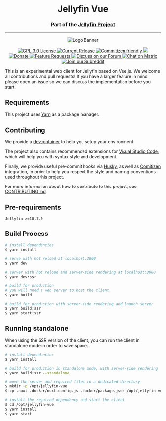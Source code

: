 <h1 align="center">Jellyfin Vue</h1>
<h3 align="center">Part of the <a href="https://jellyfin.org">Jellyfin Project</a></h3>

---

<p align="center">
<img alt="Logo Banner" src="https://raw.githubusercontent.com/jellyfin/jellyfin-ux/master/branding/SVG/banner-logo-solid.svg?sanitize=true"/>
<br/>
<br/>
<a href="https://github.com/jellyfin/jellyfin-vue">
<img alt="GPL 3.0 License" src="https://img.shields.io/github/license/jellyfin/jellyfin-vue.svg"/>
</a>
<a href="https://github.com/jellyfin/jellyfin-vue/releases">
<img alt="Current Release" src="https://img.shields.io/github/release/jellyfin/jellyfin-vue.svg"/>
</a>
<a href="http://commitizen.github.io/cz-cli/">
<img alt="Commitizen friendly" src="https://img.shields.io/badge/commitizen-friendly-brightgreen.svg" />
</a>
<a href="https://codecov.io/gh/jellyfin/jellyfin-vue">
<img src="https://codecov.io/gh/jellyfin/jellyfin-vue/branch/master/graph/badge.svg?token=6SPE6CJJD8"/>
</a>
<br/>
<a href="https://opencollective.com/jellyfin">
<img alt="Donate" src="https://img.shields.io/opencollective/all/jellyfin.svg?label=backers"/>
</a>
<a href="https://features.jellyfin.org">
<img alt="Feature Requests" src="https://img.shields.io/badge/fider-vote%20on%20features-success.svg"/>
</a>
<a href="https://forum.jellyfin.org">
<img alt="Discuss on our Forum" src="https://img.shields.io/discourse/https/forum.jellyfin.org/users.svg"/>
</a>
<a href="https://matrix.to/#/+jellyfin:matrix.org">
<img alt="Chat on Matrix" src="https://img.shields.io/matrix/jellyfin:matrix.org.svg?logo=matrix"/>
</a>
<a href="https://www.reddit.com/r/jellyfin">
<img alt="Join our Subreddit" src="https://img.shields.io/badge/reddit-r%2Fjellyfin-%23FF5700.svg"/>
</a>
</p>

This is an experimental web client for Jellyfin based on Vue.js. We welcome all contributions and pull requests! If you have a larger feature in mind please open an issue so we can discuss the implementation before you start.

## Requirements

This project uses [Yarn](https://yarnpkg.com/getting-started/install) as a package manager.

## Contributing

We provide a [devcontainer](https://code.visualstudio.com/docs/remote/containers) to help you setup your environment.

The project also contains recommended extensions for [Visual Studio Code](https://code.visualstudio.com/), which will help you with syntax style and development.

Finally, we provide useful pre-commit hooks via [Husky](https://typicode.github.io/husky/#/), as well as [Comitizen](https://github.com/commitizen/cz-cli) integration, in order to help you respect the style and naming conventions used throughout this project.

For more information about how to contribute to this project, see [CONTRIBUTING.md](https://github.com/jellyfin/jellyfin-vue/blob/master/CONTRIBUTING.md)

## Pre-requirements

```
Jellyfin >=10.7.0
```

## Build Process

```bash
# install dependencies
$ yarn install

# serve with hot reload at localhost:3000
$ yarn dev

# server with hot reload and server-side rendering at localhost:3000
$ yarn dev:ssr

# build for production
# you will need a web server to host the client
$ yarn build

# build for production with server-side rendering and launch server
$ yarn build:ssr
$ yarn start:ssr

```

## Running standalone

When using the SSR version of the client, you can run the client in standalone mode in order to save space.

```bash
# install dependencies
$ yarn install

# build for production in standalone mode, with server-side rendering
$ yarn build:ssr --standalone

# move the server and required files to a dedicated directory
$ mkdir -p /opt/jellyfin-vue
$ cp .nuxt .docker/nuxt.config.js .docker/package.json /opt/jellyfin-vue

# install the required dependency and start the client
$ cd /opt/jellyfin-vue
$ yarn install
$ yarn start
```
